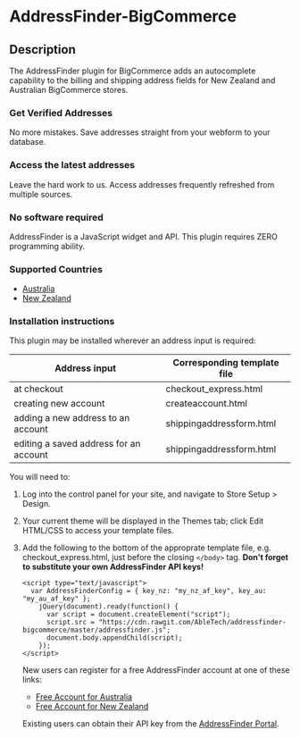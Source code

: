 # AddressFinder-BigCommerce

## Description

The AddressFinder plugin for BigCommerce adds an autocomplete capability to
the billing and shipping address fields for New Zealand and Australian
BigCommerce stores.

### Get Verified Addresses

No more mistakes. Save addresses straight from your webform to your database.

### Access the latest addresses

Leave the hard work to us. Access addresses frequently refreshed from multiple
sources.

### No software required

AddressFinder is a JavaScript widget and API. This plugin requires ZERO
programming ability.

### Supported Countries

* [Australia](https://addressfinder.com.au/)
* [New Zealand](https://addressfinder.nz/)

### Installation instructions

This plugin may be installed wherever an address input is required:

| Address input                          | Corresponding template file |
| -------------------------------------- | --------------------------- |
| at checkout                            | checkout_express.html       |
| creating new account                   | createaccount.html          |
| adding a new address to an account     | shippingaddressform.html    |
| editing a saved address for an account | shippingaddressform.html    |

You will need to:

1.  Log into the control panel for your site, and navigate to Store Setup > Design.
2.  Your current theme will be displayed in the Themes tab; click Edit HTML/CSS
    to access your template files.
3.  Add the following to the bottom of the approprate template file, e.g.
    checkout_express.html, just before the closing `</body>` tag.
    **Don't forget to substitute your own AddressFinder API keys!**

    ```
    <script type="text/javascript">
      var AddressFinderConfig = { key_nz: "my_nz_af_key", key_au: "my_au_af_key" };
        jQuery(document).ready(function() {
          var script = document.createElement("script");
          script.src = "https://cdn.rawgit.com/AbleTech/addressfinder-bigcommerce/master/addressfinder.js";
          document.body.appendChild(script);
        });
    </script>
    ```

    New users can register for a free AddressFinder account at one of these links:
    * [Free Account for Australia](https://portal.addressfinder.io/signup/au/free)
    * [Free Account for New Zealand](https://portal.addressfinder.io/signup/nz/free)

    Existing users can obtain their API key from the [AddressFinder Portal](https://portal.addressfinder.io/).
